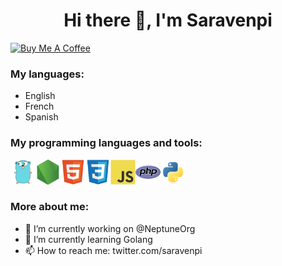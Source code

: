 <h1 align="center">Hi there 👋, I'm Saravenpi</h1>

[![Buy Me A Coffee](https://www.buymeacoffee.com/assets/img/custom_images/orange_img.png)](https://www.buymeacoffee.com/saravenpi)


### My languages:

  - English
  - French
  - Spanish
### My programming languages and tools:
  <p align="left"><img src="https://raw.githubusercontent.com/devicons/devicon/master/icons/go/go-original.svg" alt="express" width="40" height="40"/><img src="https://raw.githubusercontent.com/devicons/devicon/master/icons/nodejs/nodejs-original.svg" alt="express" width="40" height="40"/><img src="https://raw.githubusercontent.com/devicons/devicon/master/icons/html5/html5-original.svg" alt="express" width="40" height="40"/><img src="https://raw.githubusercontent.com/devicons/devicon/master/icons/css3/css3-original.svg" alt="express" width="40" height="40"/><img src="https://raw.githubusercontent.com/devicons/devicon/master/icons/javascript/javascript-original.svg" alt="express" width="40" height="40"/><img src="https://raw.githubusercontent.com/devicons/devicon/master/icons/php/php-original.svg" alt="express" width="40" height="40"/><img src="https://raw.githubusercontent.com/devicons/devicon/master/icons/python/python-original.svg" alt="express" width="40" height="40"/></p>

### More about me:

  - 🔭 I’m currently working on @NeptuneOrg
  - 🌱 I’m currently learning Golang
  - 📫 How to reach me: twitter.com/saravenpi
